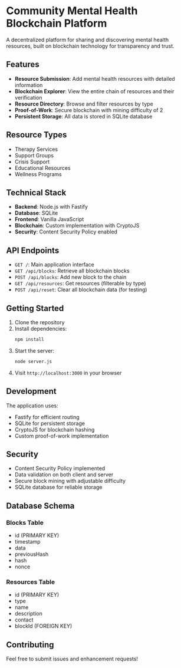 # Community Mental Health Blockchain Platform

A decentralized platform for sharing and discovering mental health resources, built on blockchain technology for transparency and trust.

## Features

- **Resource Submission**: Add mental health resources with detailed information
- **Blockchain Explorer**: View the entire chain of resources and their verification
- **Resource Directory**: Browse and filter resources by type
- **Proof-of-Work**: Secure blockchain with mining difficulty of 2
- **Persistent Storage**: All data is stored in SQLite database

## Resource Types

- Therapy Services
- Support Groups
- Crisis Support
- Educational Resources
- Wellness Programs

## Technical Stack

- **Backend**: Node.js with Fastify
- **Database**: SQLite
- **Frontend**: Vanilla JavaScript
- **Blockchain**: Custom implementation with CryptoJS
- **Security**: Content Security Policy enabled

## API Endpoints

- `GET /`: Main application interface
- `GET /api/blocks`: Retrieve all blockchain blocks
- `POST /api/blocks`: Add new block to the chain
- `GET /api/resources`: Get resources (filterable by type)
- `POST /api/reset`: Clear all blockchain data (for testing)

## Getting Started

1. Clone the repository
2. Install dependencies:
   ```bash
   npm install
   ```
3. Start the server:
   ```bash
   node server.js
   ```
4. Visit `http://localhost:3000` in your browser

## Development

The application uses:
- Fastify for efficient routing
- SQLite for persistent storage
- CryptoJS for blockchain hashing
- Custom proof-of-work implementation

## Security

- Content Security Policy implemented
- Data validation on both client and server
- Secure block mining with adjustable difficulty
- SQLite database for reliable storage

## Database Schema

### Blocks Table
- id (PRIMARY KEY)
- timestamp
- data
- previousHash
- hash
- nonce

### Resources Table
- id (PRIMARY KEY)
- type
- name
- description
- contact
- blockId (FOREIGN KEY)

## Contributing

Feel free to submit issues and enhancement requests!
